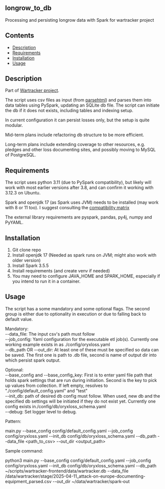 ## longrow_to_db
Processing and persisting longrow data with Spark for wartracker project


## Contents
- [Description](#description)
- [Requirements](#requirements)
- [Installation](#installation)
- [Usage](#usage)

## Description
Part of [Wartracker project](https://github.com/users/F1End/projects/1/views/1?pane=info).

The script uses csv files as input (from [parsehtml](https://github.com/F1End/parsehtml?tab=readme-ov-file)) and parses them into data tables using PySpark, updating an SQLite db file.
The script can initiate the db if it does not exists, including tables and indexing setup.

In current configuration it can persist losses only, but the setup is quite modular.

Mid-term plans include refactoring db structure to be more efficient.

Long-term plans include extending coverage to other resources, e.g. pledges and other loss documenting sites, and possibly moving to MySQL of PostgreSQL.


## Requirements
The script uses python 3.11 (due to PySpark compatibility), but likely will work with most earlier versions after 3.8, and can confirm it working with 3.12.3 on Ubuntu.

Spark and openjdk 17 (as Spark uses JVM) needs to be installed (may work with 8 or 11 too). I suggest consulting the [compatibility matrix](https://sparkbyexamples.com/spark/spark-versions-supportability-matrix/)

The external library requirements are pyspark, pandas, py4j, numpy and PyYAML.


## Installation

1. Git clone repo
2. Install openjdk 17 (Needed as spark runs on JVM; might also work with older version)
3. Install Spark 3.5.5
4. Install requirements (and create venv if needed)
5. You may need to configure JAVA_HOME and SPARK_HOME, especially if you intend to run it in a container.

## Usage
The script has a some mandatory and some optional flags. The second group is either due to optionality in execution or due to falling back to default value.

Mandatory:<br>
--data_file: The input csv's path must follow <br>
--job_config: Yaml configuration for the executable etl job(s). Currently one working example exists in as ./config/oryxloss.yaml<br>
--db_path OR --out_dir: At least one of these must be specified so data can be saved. The first one is path to .db file, second is name of output dir into which persist spark output.<br>

Optional:<br>
--base_config and --base_config_key: First is to enter yaml file path that holds spark settings that are run during initiation. Second is the key to pick up values from collection. If left empty, resolves to "./config/default_config.yaml" and "test"<br>
--init_db: path of desired db config must follow. When used, new db and the specified db settings will be initiated if they do not exist yet. Currently one config exists in./config/db/oryxloss_schema.yaml<br>
--debug: Set logger level to debug.<br>


Pattern:<br>

<python> main.py --base_config config/default_config.yaml --job_config config/oryxloss.yaml --init_db config/db/oryxloss_schema.yaml --db_path <path to something.db> --data_file <path_to_csv> --out_dir <output_path><br>

Sample command:<br>

python3 main.py --base_config config/default_config.yaml --job_config config/oryxloss.yaml --init_db config/db/oryxloss_schema.yaml --db_path ~/scripts/wartracker-frontend/data/wartracker.db --data_file /data/wartracker/stage/2025-04-11_attack-on-europe-documenting-equipment_parsed.csv --out_dir ~/data/wartracker/spark-out
